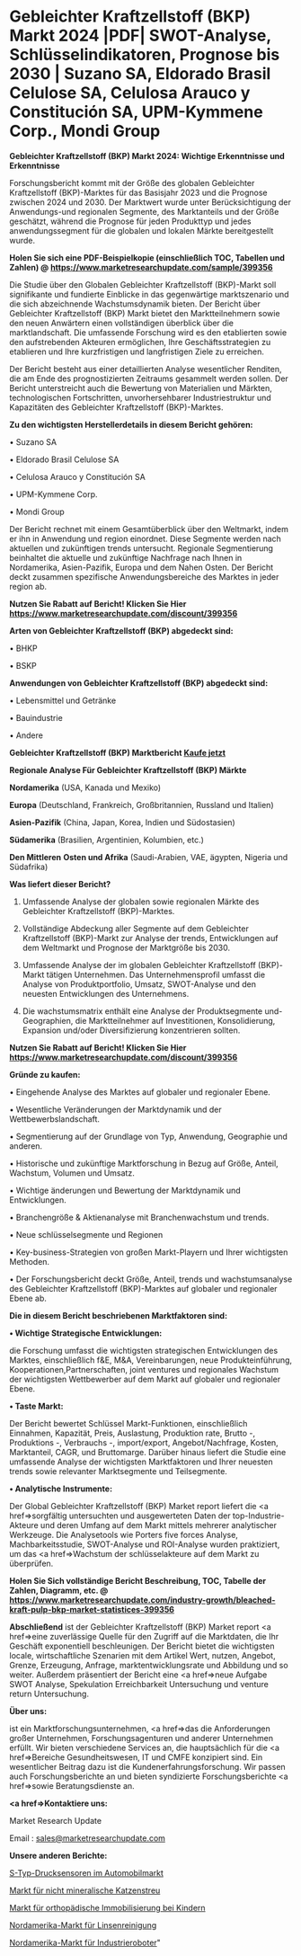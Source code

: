 # Gebleichter Kraftzellstoff (BKP) Markt 2024 |PDF| SWOT-Analyse, Schlüsselindikatoren, Prognose bis 2030 | Suzano SA, Eldorado Brasil Celulose SA, Celulosa Arauco y Constitución SA, UPM-Kymmene Corp., Mondi Group

<strong>Gebleichter Kraftzellstoff (BKP) Markt 2024: Wichtige Erkenntnisse und Erkenntnisse</strong>

Forschungsbericht kommt mit der Größe des globalen Gebleichter Kraftzellstoff (BKP)-Marktes für das Basisjahr 2023 und die Prognose zwischen 2024 und 2030. Der Marktwert wurde unter Berücksichtigung der Anwendungs-und regionalen Segmente, des Marktanteils und der Größe geschätzt, während die Prognose für jeden Produkttyp und jedes anwendungssegment für die globalen und lokalen Märkte bereitgestellt wurde.

<strong>Holen Sie sich eine PDF-Beispielkopie (einschließlich TOC, Tabellen und Zahlen) @
</strong><strong><a href=https://www.marketresearchupdate.com/sample/399356><strong>https://www.marketresearchupdate.com/sample/399356</u></font></a></strong></strong>

Die Studie über den Globalen Gebleichter Kraftzellstoff (BKP)-Markt soll signifikante und fundierte Einblicke in das gegenwärtige marktszenario und die sich abzeichnende Wachstumsdynamik bieten. Der Bericht über Gebleichter Kraftzellstoff (BKP) Markt bietet den Marktteilnehmern sowie den neuen Anwärtern einen vollständigen überblick über die marktlandschaft. Die umfassende Forschung wird es den etablierten sowie den aufstrebenden Akteuren ermöglichen, Ihre Geschäftsstrategien zu etablieren und Ihre kurzfristigen und langfristigen Ziele zu erreichen.

Der Bericht besteht aus einer detaillierten Analyse wesentlicher Renditen, die am Ende des prognostizierten Zeitraums gesammelt werden sollen. Der Bericht unterstreicht auch die Bewertung von Materialien und Märkten, technologischen Fortschritten, unvorhersehbarer Industriestruktur und Kapazitäten des Gebleichter Kraftzellstoff (BKP)-Marktes.

<strong>Zu den wichtigsten Herstellerdetails in diesem Bericht gehören:</strong>

• Suzano SA

• Eldorado Brasil Celulose SA

• Celulosa Arauco y Constitución SA

• UPM-Kymmene Corp.

• Mondi Group

Der Bericht rechnet mit einem Gesamtüberblick über den Weltmarkt, indem er ihn in Anwendung und region einordnet. Diese Segmente werden nach aktuellen und zukünftigen trends untersucht. Regionale Segmentierung beinhaltet die aktuelle und zukünftige Nachfrage nach Ihnen in Nordamerika, Asien-Pazifik, Europa und dem Nahen Osten. Der Bericht deckt zusammen spezifische Anwendungsbereiche des Marktes in jeder region ab.

<strong>Nutzen Sie Rabatt auf Bericht! Klicken Sie Hier
</strong><strong><a href=https://www.marketresearchupdate.com/discount/399356>https://www.marketresearchupdate.com/discount/399356</b></u></font></strong></a>

<strong>Arten von Gebleichter Kraftzellstoff (BKP) abgedeckt sind:</strong>

• BHKP

• BSKP

<strong>Anwendungen von Gebleichter Kraftzellstoff (BKP) abgedeckt sind:</strong>

• Lebensmittel und Getränke

• Bauindustrie

• Andere

<strong>Gebleichter Kraftzellstoff (BKP) Marktbericht <a href=https://www.marketresearchupdate.com/buynow/399356>Kaufe jetzt</a></strong>

<strong>Regionale Analyse Für Gebleichter Kraftzellstoff (BKP) Märkte</strong>

<strong>Nordamerika</strong> (USA, Kanada und Mexiko)

<strong>Europa</strong> (Deutschland, Frankreich, Großbritannien, Russland und Italien)

<strong>Asien-Pazifik</strong> (China, Japan, Korea, Indien und Südostasien)

<strong>Südamerika</strong> (Brasilien, Argentinien, Kolumbien, etc.)

<strong>Den Mittleren</strong> <strong>Osten und Afrika</strong> (Saudi-Arabien, VAE, ägypten, Nigeria und Südafrika)

<strong>Was liefert dieser Bericht?</strong>

1. Umfassende Analyse der globalen sowie regionalen Märkte des Gebleichter Kraftzellstoff (BKP)-Marktes.

2. Vollständige Abdeckung aller Segmente auf dem Gebleichter Kraftzellstoff (BKP)-Markt zur Analyse der trends, Entwicklungen auf dem Weltmarkt und Prognose der Marktgröße bis 2030.

3. Umfassende Analyse der im globalen Gebleichter Kraftzellstoff (BKP)-Markt tätigen Unternehmen. Das Unternehmensprofil umfasst die Analyse von Produktportfolio, Umsatz, SWOT-Analyse und den neuesten Entwicklungen des Unternehmens.

4. Die wachstumsmatrix enthält eine Analyse der Produktsegmente und-Geographien, die Marktteilnehmer auf Investitionen, Konsolidierung, Expansion und/oder Diversifizierung konzentrieren sollten.

<strong>Nutzen Sie Rabatt auf Bericht! Klicken Sie Hier
</strong><strong><a href=https://www.marketresearchupdate.com/discount/399356>https://www.marketresearchupdate.com/discount/399356</b></u></font></strong></a>

<strong>Gründe zu kaufen:</strong>

• Eingehende Analyse des Marktes auf globaler und regionaler Ebene.

• Wesentliche Veränderungen der Marktdynamik und der Wettbewerbslandschaft.

• Segmentierung auf der Grundlage von Typ, Anwendung, Geographie und anderen.

• Historische und zukünftige Marktforschung in Bezug auf Größe, Anteil, Wachstum, Volumen und Umsatz.

• Wichtige änderungen und Bewertung der Marktdynamik und Entwicklungen.

• Branchengröße &amp; Aktienanalyse mit Branchenwachstum und trends.

• Neue schlüsselsegmente und Regionen

• Key-business-Strategien von großen Markt-Playern und Ihrer wichtigsten Methoden.

• Der Forschungsbericht deckt Größe, Anteil, trends und wachstumsanalyse des Gebleichter Kraftzellstoff (BKP)-Marktes auf globaler und regionaler Ebene ab.

<strong>Die in diesem Bericht beschriebenen Marktfaktoren sind:</strong>

<strong>• Wichtige Strategische Entwicklungen:</strong>

die Forschung umfasst die wichtigsten strategischen Entwicklungen des Marktes, einschließlich f&amp;E, M&amp;A, Vereinbarungen, neue Produkteinführung, Kooperationen,Partnerschaften, joint ventures und regionales Wachstum der wichtigsten Wettbewerber auf dem Markt auf globaler und regionaler Ebene.

<strong>• Taste Markt:</strong>

Der Bericht bewertet Schlüssel Markt-Funktionen, einschließlich Einnahmen, Kapazität, Preis, Auslastung, Produktion rate, Brutto -, Produktions -, Verbrauchs -, import/export, Angebot/Nachfrage, Kosten, Marktanteil, CAGR, und Bruttomarge. Darüber hinaus liefert die Studie eine umfassende Analyse der wichtigsten Marktfaktoren und Ihrer neuesten trends sowie relevanter Marktsegmente und Teilsegmente.

<strong>• Analytische Instrumente:</strong>

Der Global Gebleichter Kraftzellstoff (BKP) Market report liefert die <a href=>sorgf</a>ältig untersuchten und ausgewerteten Daten der top-Industrie-Akteure und deren Umfang auf dem Markt mittels mehrerer analytischer Werkzeuge. Die Analysetools wie Porters five forces Analyse, Machbarkeitsstudie, SWOT-Analyse und ROI-Analyse wurden praktiziert, um das <a href=>Wachstum</a> der schlüsselakteure auf dem Markt zu überprüfen.

<strong>Holen Sie Sich vollständige Bericht Beschreibung, TOC, Tabelle der Zahlen, Diagramm, etc. @ </strong><strong><a href=https://www.marketresearchupdate.com/industry-growth/bleached-kraft-pulp-bkp-market-statistices-399356>https://www.marketresearchupdate.com/industry-growth/bleached-kraft-pulp-bkp-market-statistices-399356</a></font></strong>

<strong>Abschließend</strong> ist der Gebleichter Kraftzellstoff (BKP) Market report <a href=>eine</a> zuverlässige Quelle für den Zugriff auf die Marktdaten, die Ihr Geschäft exponentiell beschleunigen. Der Bericht bietet die wichtigsten locale, wirtschaftliche Szenarien mit dem Artikel Wert, nutzen, Angebot, Grenze, Erzeugung, Anfrage, marktentwicklungsrate und Abbildung und so weiter. Außerdem präsentiert der Bericht eine <a href=>neue</a> Aufgabe SWOT Analyse, Spekulation Erreichbarkeit Untersuchung und venture return Untersuchung.

<strong>Über uns:</strong>

 ist ein Marktforschungsunternehmen, <a href=>das</a> die Anforderungen großer Unternehmen, Forschungsagenturen und anderer Unternehmen erfüllt. Wir bieten verschiedene Services an, die hauptsächlich für die <a href=>Bereiche</a> Gesundheitswesen, IT und CMFE konzipiert sind. Ein wesentlicher Beitrag dazu ist die Kundenerfahrungsforschung. Wir passen auch Forschungsberichte an und bieten syndizierte Forschungsberichte <a href=>sowie</a> Beratungsdienste an.

<strong><a href=>Kontaktiere uns:</a></strong>

Market Research Update

Email : sales@marketresearchupdate.com

<strong>Unsere anderen Berichte:</strong>

<a href=https://www.linkedin.com/pulse/s-type-pressure-sensors-automotive-market-opportunities>S-Typ-Drucksensoren im Automobilmarkt</a>

<a href=https://www.linkedin.com/pulse/cat-non-mineral-litter-market-outlooks-2023>Markt für nicht mineralische Katzenstreu</a>

<a href=https://www.linkedin.com/pulse/pediatric-orthopedic-immobilization-market-size>Markt für orthopädische Immobilisierung bei Kindern</a>

<a href=https://www.linkedin.com/pulse/north-america-lens-cleaning-market>Nordamerika-Markt für Linsenreinigung</a>

<a href=https://www.linkedin.com/pulse/north-america-industrial-robots-market-2030>Nordamerika-Markt für Industrieroboter</a>"
